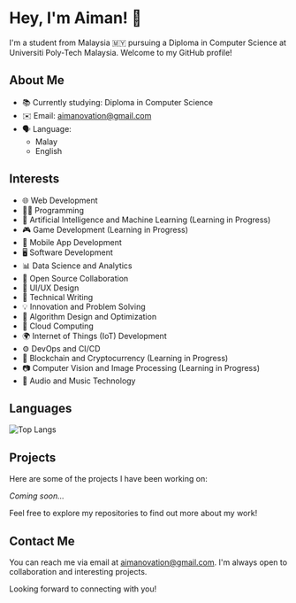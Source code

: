 # Hey, I'm Aiman! 👋

I'm a student from Malaysia 🇲🇾 pursuing a Diploma in Computer Science at Universiti Poly-Tech Malaysia. Welcome to my GitHub profile!

## About Me

- 📚 Currently studying: Diploma in Computer Science
- ✉️ Email: aimanovation@gmail.com
- 🗣️ Language:
  - Malay
  - English

## Interests

- 🌐 Web Development
- 👨‍💻 Programming
- 🤖 Artificial Intelligence and Machine Learning (Learning in Progress)
- 🎮 Game Development (Learning in Progress)
- 📱 Mobile App Development
- 🖥️ Software Development
- 📊 Data Science and Analytics
- 🤝 Open Source Collaboration
- 🎨 UI/UX Design
- 📝 Technical Writing
- 💡 Innovation and Problem Solving
- 🧩 Algorithm Design and Optimization
- 🚀 Cloud Computing
- 🌍 Internet of Things (IoT) Development
- ⚙️ DevOps and CI/CD
- 🎲 Blockchain and Cryptocurrency (Learning in Progress)
- 📷 Computer Vision and Image Processing (Learning in Progress)
- 🎵 Audio and Music Technology

## Languages
![Top Langs](https://github-readme-stats.vercel.app/api/top-langs/?username=Aimanxova&layout=compact)

## Projects

Here are some of the projects I have been working on:

*Coming soon...*

<!--
- [Project 1](link-to-project1): Brief description of the project.
- [Project 2](link-to-project2): Brief description of the project.
-->
Feel free to explore my repositories to find out more about my work!

## Contact Me

You can reach me via email at aimanovation@gmail.com. I'm always open to collaboration and interesting projects.

Looking forward to connecting with you!

<!---
Aimanovation/Aimanovation is a ✨ special ✨ repository because its `README.md` (this file) appears on your GitHub profile.
You can click the Preview link to take a look at your changes.
--->
